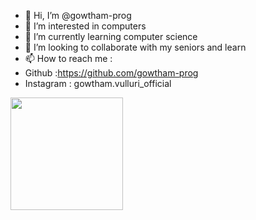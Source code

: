 - 👋 Hi, I’m @gowtham-prog
- 👀 I’m interested in computers 
- 🌱 I’m currently learning computer science
- 💞️ I’m looking to collaborate with my seniors and learn
- 📫 How to reach me :
- Github :https://github.com/gowtham-prog
- Instagram : gowtham.vulluri_official

<!---
gowtham-prog/gowtham-prog is a ✨ special ✨ repository because its `README.md` (this file) appears on your GitHub profile.
You can click the Preview link to take a look at your changes.
--->
<img height="180em" src="https://github-readme-stats.vercel.app/api?username=gowtham-prog&show_icons=true&hide_border=true&&count_private=true&include_all_commits=true" />
